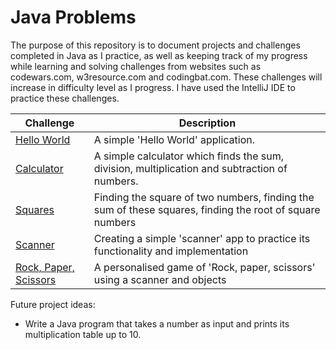 # Java Problems

The purpose of this repository is to document projects and challenges completed in Java as I practice, as well as keeping track of my progress while learning and solving challenges from websites such as codewars.com, w3resource.com and codingbat.com. These challenges will increase in difficulty level as I progress. I have used the IntelliJ IDE to practice these challenges.

| Challenge | Description |
| --- | --- |
| [Hello World](https://github.com/leylahunn/Java-problems/blob/master/hello-world) | A simple 'Hello World' application. |
| [Calculator](https://github.com/leylahunn/Java-problems/blob/master/coding-problems/calculator) | A simple calculator which finds the sum, division, multiplication and subtraction of numbers. |
| [Squares](https://github.com/leylahunn/Java-problems/blob/master/coding-problems/square) | Finding the square of two numbers, finding the sum of these squares, finding the root of square numbers |
| [Scanner](https://github.com/leylahunn/Java-problems/blob/master/coding-problems/scanner) | Creating a simple 'scanner' app to practice its functionality and implementation |
| [Rock, Paper, Scissors](https://github.com/leylahunn/Java-problems/tree/master/coding-problems/rock-paper-scissors) | A personalised game of 'Rock, paper, scissors' using a scanner and objects |

Future project ideas: 
- Write a Java program that takes a number as input and prints its multiplication table up to 10.
